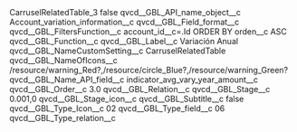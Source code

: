<?xml version="1.0" encoding="UTF-8"?>
<CustomMetadata xmlns="http://soap.sforce.com/2006/04/metadata" xmlns:xsi="http://www.w3.org/2001/XMLSchema-instance" xmlns:xsd="http://www.w3.org/2001/XMLSchema">
    <label>CarruselRelatedTable_3</label>
    <protected>false</protected>
    <values>
        <field>qvcd__GBL_API_name_object__c</field>
        <value xsi:type="xsd:string">Account_variation_information__c</value>
    </values>
    <values>
        <field>qvcd__GBL_Field_format__c</field>
        <value xsi:nil="true"/>
    </values>
    <values>
        <field>qvcd__GBL_FiltersFunction__c</field>
        <value xsi:type="xsd:string">account_id__c=.Id ORDER BY orden__c ASC</value>
    </values>
    <values>
        <field>qvcd__GBL_Function__c</field>
        <value xsi:nil="true"/>
    </values>
    <values>
        <field>qvcd__GBL_Label__c</field>
        <value xsi:type="xsd:string">Variación Anual</value>
    </values>
    <values>
        <field>qvcd__GBL_NameCustomSetting__c</field>
        <value xsi:type="xsd:string">CarruselRelatedTable</value>
    </values>
    <values>
        <field>qvcd__GBL_NameOfIcons__c</field>
        <value xsi:type="xsd:string">/resource/warning_Red?,/resource/circle_Blue?,/resource/warning_Green?</value>
    </values>
    <values>
        <field>qvcd__GBL_Name_API_field__c</field>
        <value xsi:type="xsd:string">indicator_avg_vary_year_amount__c</value>
    </values>
    <values>
        <field>qvcd__GBL_Order__c</field>
        <value xsi:type="xsd:double">3.0</value>
    </values>
    <values>
        <field>qvcd__GBL_Relation__c</field>
        <value xsi:nil="true"/>
    </values>
    <values>
        <field>qvcd__GBL_Stage__c</field>
        <value xsi:type="xsd:string">0.001,0</value>
    </values>
    <values>
        <field>qvcd__GBL_Stage_icon__c</field>
        <value xsi:nil="true"/>
    </values>
    <values>
        <field>qvcd__GBL_Subtitle__c</field>
        <value xsi:type="xsd:boolean">false</value>
    </values>
    <values>
        <field>qvcd__GBL_Type_Icon__c</field>
        <value xsi:type="xsd:string">02</value>
    </values>
    <values>
        <field>qvcd__GBL_Type_field__c</field>
        <value xsi:type="xsd:string">06</value>
    </values>
    <values>
        <field>qvcd__GBL_Type_relation__c</field>
        <value xsi:nil="true"/>
    </values>
</CustomMetadata>
